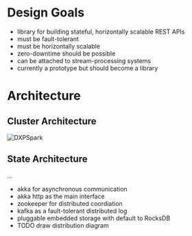 # Design Goals 

- library for building stateful, horizontally scalable REST APIs
- must be fault-tolerant
- must be horizontally scalable
- zero-downtime should be possible
- can be attached to stream-processing systems 
- currently a prototype but should become a library 

# Architecture
 

## Cluster Architecture
 ![DXPSpark](doc/DXPSpark.png)
 
## State Architecture

...


- akka for asynchronous communication 
- akka http as the main interface
- zookeeper for distributed coordiation
- kafka as a fault-tolerant distributed log 
- pluggable embedded storage with default to RocksDB
- TODO draw distribution diagram
